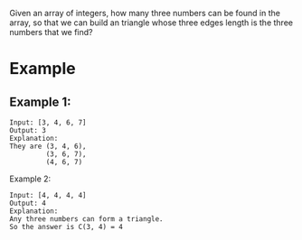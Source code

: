 Given an array of integers, how many three numbers can be found in the array, so that we can build an triangle whose three edges length is the three numbers that we find?

# Example
## Example 1:
```
Input: [3, 4, 6, 7]
Output: 3
Explanation:
They are (3, 4, 6), 
         (3, 6, 7),
         (4, 6, 7)
```
Example 2:
```
Input: [4, 4, 4, 4]
Output: 4
Explanation:
Any three numbers can form a triangle. 
So the answer is C(3, 4) = 4
```